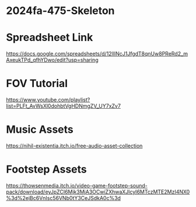 # 2024fa-475-Skeleton

# Spreadsheet Link
https://docs.google.com/spreadsheets/d/12lIlNcJ1JfgdT8qnUw8PReRd2_mAxeukTPd_qfhYDwo/edit?usp=sharing

# FOV Tutorial
https://www.youtube.com/playlist?list=PLFt_AvWsXl0dohbtVgHDNmgZV_UY7xZv7

# Music Assets
https://nihil-existentia.itch.io/free-audio-asset-collection

# Footstep Assets
https://thowsenmedia.itch.io/video-game-footstep-sound-pack/download/eyJpZCI6Mjk3MjA3OCwiZXhwaXJlcyI6MTczMTE2MzI4NX0%3d%2ejBc6VnIsc56VNb0tY3CeJSdkA0c%3d